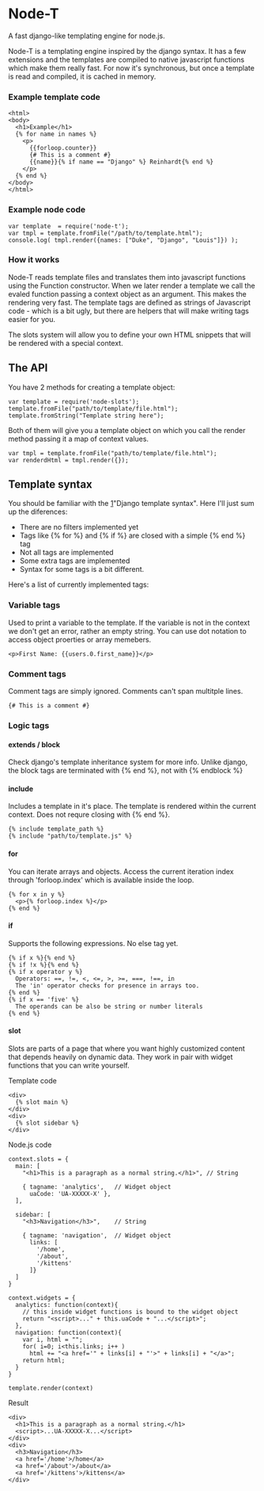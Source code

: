 # Node-T

A fast django-like templating engine for node.js.

Node-T is a templating engine inspired by the django syntax. It has a few extensions and the templates are compiled to native javascript functions which make them really fast. For now it's synchronous, but once a template is read and compiled, it is cached in memory.

### Example template code
    
    <html>
    <body>
      <h1>Example</h1>
      {% for name in names %}
        <p>
          {{forloop.counter}}
          {# This is a comment #}
          {{name}}{% if name == "Django" %} Reinhardt{% end %}
        </p>
      {% end %}
    </body>
    </html>

### Example node code

    var template  = require('node-t');
    var tmpl = template.fromFile("/path/to/template.html");
    console.log( tmpl.render({names: ["Duke", "Django", "Louis"]}) );

### How it works

Node-T reads template files and translates them into javascript functions using the Function constructor. When we later render a template we call the evaled function passing a context object as an argument. This makes the rendering very fast. The template tags are defined as strings of Javascript code - which is a bit ugly, but there are helpers that will make writing tags easier for you.

The slots system will allow you to define your own HTML snippets that will be rendered with a special context.

## The API

You have 2 methods for creating a template object:

    var template = require('node-slots');
    template.fromFile("path/to/template/file.html");
    template.fromString("Template string here");

Both of them will give you a template object on which you call the render method passing it a map of context values.

    var tmpl = template.fromFile("path/to/template/file.html");
    var renderdHtml = tmpl.render({});

## Template syntax

You should be familiar with the [1]"Django template syntax". Here I'll just sum up the diferences:

- There are no filters implemented yet
- Tags like {% for %} and {% if %} are closed with a simple {% end %} tag
- Not all tags are implemented
- Some extra tags are implemented
- Syntax for some tags is a bit different.

Here's a list of currently implemented tags:

### Variable tags

Used to print a variable to the template. If the variable is not in the context we don't get an error, rather an empty string. You can use dot notation to access object proerties or array memebers.

    <p>First Name: {{users.0.first_name}}</p>

### Comment tags

Comment tags are simply ignored. Comments can't span multitple lines.

    {# This is a comment #}

### Logic tags

#### extends / block

Check django's template inheritance system for more info. Unlike django, the block tags are terminated with {% end %}, not with {% endblock %}

#### include

Includes a template in it's place. The template is rendered within the current context. Does not requre closing with {% end %}.
  
    {% include template_path %}
    {% include "path/to/template.js" %}

#### for

You can iterate arrays and objects. Access the current iteration index through 'forloop.index' which is available inside the loop.

    {% for x in y %}
      <p>{% forloop.index %}</p>
    {% end %}
    
#### if

Supports the following expressions. No else tag yet.

    {% if x %}{% end %}
    {% if !x %}{% end %}
    {% if x operator y %}
      Operators: ==, !=, <, <=, >, >=, ===, !==, in
      The 'in' operator checks for presence in arrays too.
    {% end %}
    {% if x == 'five' %}
      The operands can be also be string or number literals
    {% end %}

#### slot

Slots are parts of a page that where you want highly customized content that depends heavily on dynamic data. They work in pair with widget functions that you can write yourself.

Template code
    
    <div>
      {% slot main %}
    </div>
    <div>
      {% slot sidebar %}
    </div>

Node.js code

    context.slots = {
      main: [
        "<h1>This is a paragraph as a normal string.</h1>", // String
        
        { tagname: 'analytics',   // Widget object
          uaCode: 'UA-XXXXX-X' },
      ],
      
      sidebar: [
        "<h3>Navigation</h3>",    // String
        
        { tagname: 'navigation',  // Widget object
          links: [
            '/home',
            '/about',
            '/kittens'
          ]}
      ]
    }
    
    context.widgets = {
      analytics: function(context){
        // this inside widget functions is bound to the widget object
        return "<script>..." + this.uaCode + "...</script>";
      },
      navigation: function(context){
        var i, html = "";
        for( i=0; i<this.links; i++ )
          html += "<a href='" + links[i] + "'>" + links[i] + "</a>";
        return html;
      }
    }
    
    template.render(context)

Result

    <div>
      <h1>This is a paragraph as a normal string.</h1>
      <script>...UA-XXXXX-X...</script>
    </div>
    <div>
      <h3>Navigation</h3>
      <a href='/home'>/home</a>
      <a href='/about'>/about</a>
      <a href='/kittens'>/kittens</a>
    </div>

[1]: http://djangoproject.com/